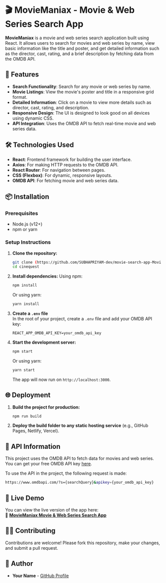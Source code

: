 # 🎬 **MovieManiax** - Movie & Web Series Search App

**MovieManiax** is a movie and web series search application built using React. It allows users to search for movies and web series by name, view basic information like the title and poster, and get detailed information such as the director, cast, rating, and a brief description by fetching data from the OMDB API.

## 🚀 Features

- **Search Functionality**: Search for any movie or web series by name.
- **Movie Listings**: View the movie's poster and title in a responsive grid format.
- **Detailed Information**: Click on a movie to view more details such as director, cast, rating, and description.
- **Responsive Design**: The UI is designed to look good on all devices using dynamic CSS.
- **API Integration**: Uses the OMDB API to fetch real-time movie and web series data.

## 🛠️ Technologies Used

- **React**: Frontend framework for building the user interface.
- **Axios**: For making HTTP requests to the OMDB API.
- **React Router**: For navigation between pages.
- **CSS (Flexbox)**: For dynamic, responsive layouts.
- **OMDB API**: For fetching movie and web series data.

## 📦 Installation

### Prerequisites

- Node.js (v12+)
- npm or yarn

### Setup Instructions

1. **Clone the repository:**
   ```bash
   git clone (https://github.com/SUBHAPRIYAM-dev/movie-search-app-MovieManiax.git)
   cd cinequest
   ```

2. **Install dependencies:**
   Using npm:
   ```bash
   npm install
   ```
   Or using yarn:
   ```bash
   yarn install
   ```

3. **Create a `.env` file**  
   In the root of your project, create a `.env` file and add your OMDB API key:
   ```
   REACT_APP_OMDB_API_KEY=your_omdb_api_key
   ```

4. **Start the development server:**
   ```bash
   npm start
   ```
   Or using yarn:
   ```bash
   yarn start
   ```

   The app will now run on `http://localhost:3000`.

## 🌐 Deployment

1. **Build the project for production:**
   ```bash
   npm run build
   ```

2. **Deploy the build folder to any static hosting service** (e.g., GitHub Pages, Netlify, Vercel).

## 📄 API Information

This project uses the OMDB API to fetch data for movies and web series.  
You can get your free OMDB API key [here](https://www.omdbapi.com/apikey.aspx).

To use the API in the project, the following request is made:

```bash
https://www.omdbapi.com/?s={searchQuery}&apikey={your_omdb_api_key}
```
## 🚀 Live Demo

You can view the live version of the app here:  
🔗 **[MovieManiax Movie & Web Series Search App](**https://moviemaniax-movie-search-app.netlify.app/**)**

## 👨‍💻 Contributing

Contributions are welcome! Please fork this repository, make your changes, and submit a pull request.

## 👥 Author

- **Your Name** - [GitHub Profile](https://github.com/SUBHAPRIYAM-dev)
